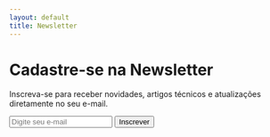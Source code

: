 ```yaml
---
layout: default
title: Newsletter
---
```


# Cadastre-se na Newsletter

Inscreva-se para receber novidades, artigos técnicos e atualizações diretamente no seu e-mail.

<form action="" method="post">
  <input type="email" name="email" placeholder="Digite seu e-mail" required>
  <button type="submit">Inscrever</button>
</form>
